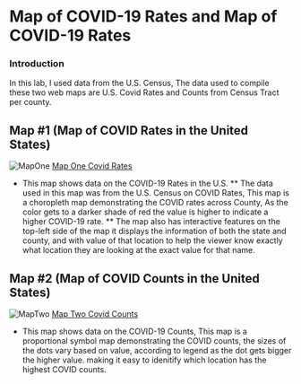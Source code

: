 # Map of COVID-19 Rates and Map of COVID-19 Rates 

### Introduction
In this lab, I used data from the U.S. Census, The data used to compile these two web maps are U.S. Covid Rates and Counts from Census Tract per county. 

## Map #1 (Map of COVID Rates in the United States)
![MapOne](https://github.com/davidng8/covidmap/blob/main/imgs/Map%20One%20Covid%20Rates.jpg)
[Map One Covid Rates](https://davidng8.github.io/covidmap/map1.html)
* This map shows data on the COVID-19 Rates in the U.S.
** The data used in this map was from the U.S. Census on COVID Rates, This map is a choropleth map demonstrating the COVID rates across County, As the color gets to a darker shade of red the value is higher to indicate a higher COVID-19 rate. 
** The map also has interactive features on the top-left side of the map it displays the information of both the state and county, and with value of that location to help the viewer know exactly what location they are looking at the exact value for that name. 

## Map #2 (Map of COVID Counts in the United States)
![MapTwo](https://github.com/davidng8/covidmap/blob/main/imgs/Map%20Two%20Covid%20Counts.jpg)
[Map Two Covid Counts](https://davidng8.github.io/covidmap/map2.html)
* This map shows data on the COVID-19 Counts, This map is a proportional symbol map demonstrating the COVID counts, the sizes of the dots vary based on value, according to legend as the dot gets bigger the higher value. making it easy to idenitify which location has the highest COVID counts. 
